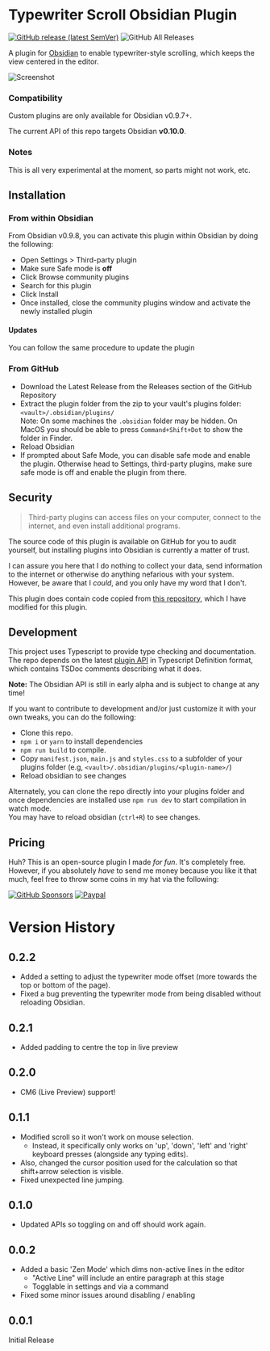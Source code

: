 # Typewriter Scroll Obsidian Plugin
[![GitHub release (latest SemVer)](https://img.shields.io/github/v/release/deathau/cm-typewriter-scroll-obsidian?style=for-the-badge&sort=semver)](https://github.com/deathau/cm-typewriter-scroll-obsidian/releases/latest)
![GitHub All Releases](https://img.shields.io/github/downloads/deathau/cm-typewriter-scroll-obsidian/total?style=for-the-badge)

A plugin for [Obsidian](https://obsidian.md) to enable typewriter-style scrolling, which keeps the view centered in the editor.

![Screenshot](https://github.com/deathau/cm-typewriter-scroll-obsidian/raw/main/screenshot.gif)

### Compatibility

Custom plugins are only available for Obsidian v0.9.7+.

The current API of this repo targets Obsidian **v0.10.0**. 

### Notes
This is all very experimental at the moment, so parts might not work, etc.

## Installation

### From within Obsidian
From Obsidian v0.9.8, you can activate this plugin within Obsidian by doing the following:
- Open Settings > Third-party plugin
- Make sure Safe mode is **off**
- Click Browse community plugins
- Search for this plugin
- Click Install
- Once installed, close the community plugins window and activate the newly installed plugin
#### Updates
You can follow the same procedure to update the plugin

### From GitHub
- Download the Latest Release from the Releases section of the GitHub Repository
- Extract the plugin folder from the zip to your vault's plugins folder: `<vault>/.obsidian/plugins/`  
Note: On some machines the `.obsidian` folder may be hidden. On MacOS you should be able to press `Command+Shift+Dot` to show the folder in Finder.
- Reload Obsidian
- If prompted about Safe Mode, you can disable safe mode and enable the plugin.
Otherwise head to Settings, third-party plugins, make sure safe mode is off and
enable the plugin from there.

## Security
> Third-party plugins can access files on your computer, connect to the internet, and even install additional programs.

The source code of this plugin is available on GitHub for you to audit yourself, but installing plugins into Obsidian is currently a matter of trust.

I can assure you here that I do nothing to collect your data, send information to the internet or otherwise do anything nefarious with your system. However, be aware that I *could*, and you only have my word that I don't.

This plugin does contain code copied from [this repository](https://github.com/azu/codemirror-typewriter-scrolling/blob/b0ac076d72c9445c96182de87d974de2e8cc56e2/typewriter-scrolling.js), which I have modified for this plugin.

## Development

This project uses Typescript to provide type checking and documentation.  
The repo depends on the latest [plugin API](https://github.com/obsidianmd/obsidian-api) in Typescript Definition format, which contains TSDoc comments describing what it does.

**Note:** The Obsidian API is still in early alpha and is subject to change at any time!

If you want to contribute to development and/or just customize it with your own
tweaks, you can do the following:
- Clone this repo.
- `npm i` or `yarn` to install dependencies
- `npm run build` to compile.
- Copy `manifest.json`, `main.js` and `styles.css` to a subfolder of your plugins
folder (e.g, `<vault>/.obsidian/plugins/<plugin-name>/`)
- Reload obsidian to see changes

Alternately, you can clone the repo directly into your plugins folder and once
dependencies are installed use `npm run dev` to start compilation in watch mode.  
You may have to reload obsidian (`ctrl+R`) to see changes.

## Pricing
Huh? This is an open-source plugin I made *for fun*. It's completely free.
However, if you absolutely *have* to send me money because you like it that
much, feel free to throw some coins in my hat via the following:

[![GitHub Sponsors](https://img.shields.io/github/sponsors/deathau?style=social)](https://github.com/sponsors/deathau)
[![Paypal](https://img.shields.io/badge/paypal-deathau-yellow?style=social&logo=paypal)](https://paypal.me/deathau)

# Version History
## 0.2.2
- Added a setting to adjust the typewriter mode offset (more towards the top or bottom of the page).
- Fixed a bug preventing the typewriter mode from being disabled without reloading Obsidian.

## 0.2.1
- Added padding to centre the top in live preview

## 0.2.0
- CM6 (Live Preview) support!

## 0.1.1
- Modified scroll so it won't work on mouse selection.
  - Instead, it specifically only works on 'up', 'down', 'left' and 'right' keyboard presses (alongside any typing edits).
- Also, changed the cursor position used for the calculation so that shift+arrow selection is visible.
- Fixed unexpected line jumping.

## 0.1.0
- Updated APIs so toggling on and off should work again.

## 0.0.2
- Added a basic 'Zen Mode' which dims non-active lines in the editor
  - "Active Line" will include an entire paragraph at this stage
  - Togglable in settings and via a command
- Fixed some minor issues around disabling / enabling

## 0.0.1
Initial Release